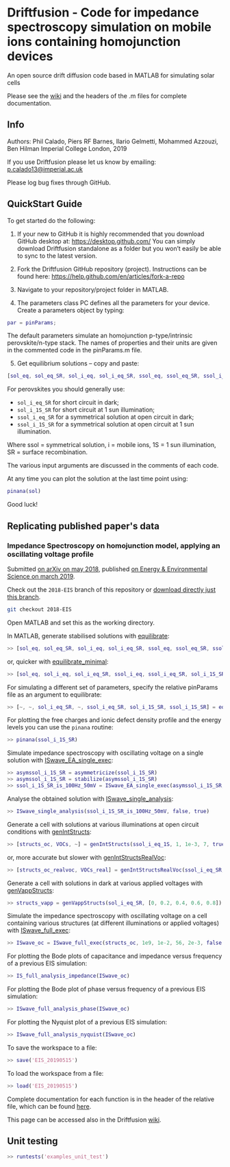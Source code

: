 # Driftfusion - Code for impedance spectroscopy simulation on mobile ions containing homojunction devices

An open source drift diffusion code based in MATLAB for simulating solar cells

Please see the [wiki](https://github.com/barnesgroupICL/Driftfusion/wiki) and the headers of the .m files for complete documentation.

## Info
Authors: Phil Calado, Piers RF Barnes, Ilario Gelmetti, Mohammed Azzouzi, Ben Hilman
Imperial College London, 2019

If you use Driftfusion please let us know by emailing:
p.calado13@imperial.ac.uk

Please log bug fixes through GitHub.

## QuickStart Guide

To get started do the following:
 
1.	If your new to GitHub it is highly recommended that you download GitHub desktop at: https://desktop.github.com/
You can simply download Driftfusion standalone as a folder but you won’t easily be able to sync to the latest version.

2.	Fork the Driftfusion GitHub repository (project). Instructions can be found here: https://help.github.com/en/articles/fork-a-repo 

3.	Navigate to your repository/project folder in MATLAB.

4.	The parameters class PC defines all the parameters for your device. Create a parameters object by typing:

``` matlab
par = pinParams;
```
	
The default parameters simulate an homojunction p-type/intrinsic perovskite/n-type stack. The names of properties and their units are given in the commented code in the pinParams.m file.

5.	Get equilibrium solutions – copy and paste:

``` matlab
[sol_eq, sol_eq_SR, sol_i_eq, sol_i_eq_SR, ssol_eq, ssol_eq_SR, ssol_i_eq, ssol_i_eq_SR, sol_1S, sol_1S_SR, sol_i_1S, sol_i_1S_SR, ssol_1S, ssol_1S_SR, ssol_i_1S, ssol_i_1S_SR] = equilibrate(par)
```

For perovskites you should generally use:

* `sol_i_eq_SR` for short circuit in dark;
* `sol_i_1S_SR` for short circuit at 1 sun illumination;
* `ssol_i_eq_SR` for a symmetrical solution at open circuit in dark;
* `ssol_i_1S_SR` for a symmetrical solution at open circuit at 1 sun illumination.

Where ssol = symmetrical solution, i = mobile ions, 1S = 1 sun illumination, SR = surface recombination.
 
The various input arguments are discussed in the comments of each code.

At any time you can plot the solution at the last time point using:

``` matlab
pinana(sol)
```

Good luck!

## Replicating published paper's data

### Impedance Spectroscopy on homojunction model, applying an oscillating voltage profile

Submitted [on arXiv on may 2018](https://arxiv.org/abs/1805.06446), published [on Energy & Environmental Science on march 2019](https://pubs.rsc.org/en/content/articlelanding/2019/ee/c8ee02362j).

Check out the `2018-EIS` branch of this repository or [download directly just this branch](https://github.com/barnesgroupICL/Driftfusion/archive/2018-EIS.zip).

``` bash
git checkout 2018-EIS
```

Open MATLAB and set this as the working directory.

In MATLAB, generate stabilised solutions with [equilibrate](https://github.com/barnesgroupICL/Driftfusion/blob/2018-EIS/equilibrate.m):

``` matlab
>> [sol_eq, sol_eq_SR, sol_i_eq, sol_i_eq_SR, ssol_eq, ssol_eq_SR, ssol_i_eq, ssol_i_eq_SR, sol_1S, sol_1S_SR, sol_i_1S, sol_i_1S_SR, ssol_1S, ssol_1S_SR, ssol_i_1S, ssol_i_1S_SR] = equilibrate(pinParams)
```

or, quicker with [equilibrate_minimal](https://github.com/barnesgroupICL/Driftfusion/blob/2018-EIS/equilibrate_minimal.m):

``` matlab
>> [sol_eq, sol_i_eq, sol_i_eq_SR, ssol_i_eq, ssol_i_eq_SR, sol_i_1S_SR, ssol_i_1S_SR] = equilibrate_minimal(pinParams)
```

For simulating a different set of parameters, specify the relative pinParams file as an argument to equilibrate:

``` matlab
>> [~, ~, sol_i_eq_SR, ~, ssol_i_eq_SR, sol_i_1S_SR, ssol_i_1S_SR] = equilibrate_minimal(pinParams_10kxSRH_001xmajority)
```

For plotting the free charges and ionic defect density profile and the energy levels you can use the `pinana` routine:

``` matlab
>> pinana(ssol_i_1S_SR)
```

Simulate impedance spectroscopy with oscillating voltage on a single solution with [ISwave_EA_single_exec](https://github.com/barnesgroupICL/Driftfusion/blob/2018-EIS/ISwave_EA_single_exec.m):

``` matlab
>> asymssol_i_1S_SR = asymmetricize(ssol_i_1S_SR)
>> asymssol_i_1S_SR = stabilize(asymssol_i_1S_SR)
>> ssol_i_1S_SR_is_100Hz_50mV = ISwave_EA_single_exec(asymssol_i_1S_SR, 5e-2, 1e2, 20, 40, true, false, 1e-8)
```

Analyse the obtained solution with [ISwave_single_analysis](https://github.com/barnesgroupICL/Driftfusion/blob/2018-EIS/ISwave_single_analysis.m):

``` matlab
>> ISwave_single_analysis(ssol_i_1S_SR_is_100Hz_50mV, false, true)
```

Generate a cell with solutions at various illuminations at open circuit conditions with [genIntStructs](https://github.com/barnesgroupICL/Driftfusion/blob/2018-EIS/genIntStructs.m):

``` matlab
>> [structs_oc, VOCs, ~] = genIntStructs(ssol_i_eq_1S, 1, 1e-3, 7, true)
```

or, more accurate but slower with [genIntStructsRealVoc](https://github.com/barnesgroupICL/Driftfusion/blob/2018-EIS/genIntStructsRealVoc.m):

``` matlab
>> [structs_oc_realvoc, VOCs_real] = genIntStructsRealVoc(ssol_i_eq_SR, 1, 1e-3, 7, true)
```

Generate a cell with solutions in dark at various applied voltages with [genVappStructs](https://github.com/barnesgroupICL/Driftfusion/blob/2018-EIS/genVappStructs.m):

``` matlab
>> structs_vapp = genVappStructs(sol_i_eq_SR, [0, 0.2, 0.4, 0.6, 0.8])
```

Simulate the impedance spectroscopy with oscillating voltage on a cell containing various structures (at different illuminations or applied voltages) with [ISwave_full_exec](https://github.com/barnesgroupICL/Driftfusion/blob/2018-EIS/ISwave_full_exec.m):

``` matlab
>> ISwave_oc = ISwave_full_exec(structs_oc, 1e9, 1e-2, 56, 2e-3, false, true, true)
```

For plotting the Bode plots of capacitance and impedance versus frequency of a previous EIS simulation:

``` matlab
>> IS_full_analysis_impedance(ISwave_oc)
```

For plotting the Bode plot of phase versus frequency of a previous EIS simulation:

``` matlab
>> ISwave_full_analysis_phase(ISwave_oc)
```

For plotting the Nyquist plot of a previous EIS simulation:

``` matlab
>> ISwave_full_analysis_nyquist(ISwave_oc)
```

To save the workspace to a file:

``` matlab
>> save('EIS_20190515')
```

To load the workspace from a file:

``` matlab
>> load('EIS_20190515')
```

Complete documentation for each function is in the header of the relative file, which can be found [here](https://github.com/barnesgroupICL/Driftfusion/tree/2018-EIS).

This page can be accessed also in the Driftfusion [wiki](https://github.com/barnesgroupICL/Driftfusion/wiki/2018-Impedance-Spectroscopy-on-homojunction-model).

## Unit testing

``` matlab
>> runtests('examples_unit_test')
```
